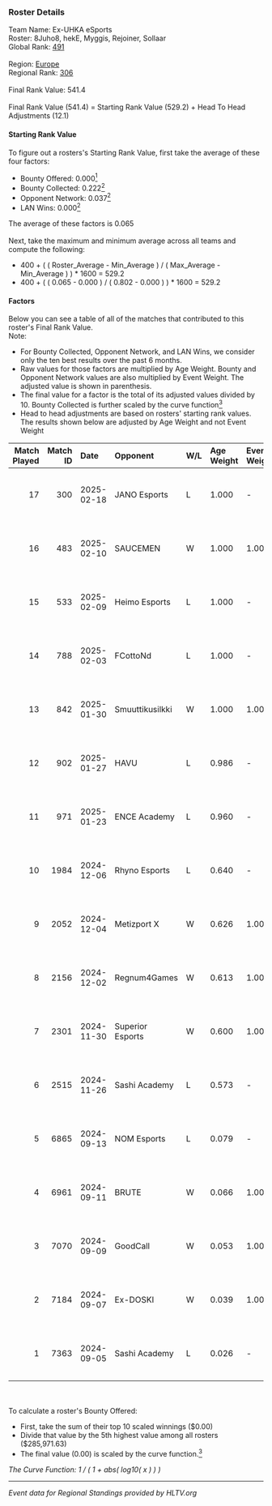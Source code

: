 ### Roster Details<br />
Team Name: Ex-UHKA eSports<br />
Roster: 8Juho8, hekE, Myggis, Rejoiner, Sollaar<br />
Global Rank: [491](../../standings_global_2025_02_28.md)<br />
<br />
Region: [Europe]( ../../standings_europe_2025_02_28.md)<br />
Regional Rank: [306]( ../../standings_europe_2025_02_28.md)<br />
<br />
Final Rank Value:  541.4<br />
<br />
Final Rank Value (541.4) = Starting Rank Value (529.2) + Head To Head Adjustments (12.1)<br />

#### Starting Rank Value<br />
To figure out a rosters's Starting Rank Value, first take the average of these four factors:<br />
- Bounty Offered: 0.000[<sup>1</sup>](#table2)
- Bounty Collected: 0.222[<sup>2</sup>](#table1)
- Opponent Network: 0.037[<sup>2</sup>](#table1)
- LAN Wins: 0.000[<sup>2</sup>](#table1)

The average of these factors is 0.065<br />
<br />
Next, take the maximum and minimum average across all teams and compute the following:<br />
- 400 + ( ( Roster_Average - Min_Average ) / ( Max_Average - Min_Average ) ) * 1600 = 529.2
- 400 + ( ( 0.065 - 0.000 ) / ( 0.802 - 0.000 ) ) * 1600 = 529.2


#### Factors<br />
Below you can see a table of all of the matches that contributed to this roster's Final Rank Value.<br />
Note:<br />

- For Bounty Collected, Opponent Network, and LAN Wins, we consider only the ten best results over the past 6 months.
- Raw values for those factors are multiplied by Age Weight. Bounty and Opponent Network values are also multiplied by Event Weight. The adjusted value is shown in parenthesis.
- The final value for a factor is the total of its adjusted values divided by 10. Bounty Collected is further scaled by the curve function[<sup>3</sup>](#curveFunction)
- Head to head adjustments are based on rosters' starting rank values. The results shown below are adjusted by Age Weight and not Event Weight
<span id="table1"></span><br />


| Match Played | Match ID | Date       | Opponent         | W/L | Age Weight | Event Weight | Bounty Collected | Opponent Network | LAN Wins  | H2H Adj. | Roster                                       |
| -: | -: | :- | :- | :- | :- | :- | :- | :- | :- | -: | :- |
|           17 |      300 | 2025-02-18 | JANO Esports     | L   | 1.000      | -            | -                | -                | -         |    -2.93 | 8Juho8, hekE, Myggis, Rejoiner, Sollaar      |
|           16 |      483 | 2025-02-10 | SAUCEMEN         | W   | 1.000      | 1.000        | 0.000 (0.000)    | 0.000 (0.000)    | 0 (0.000) |     8.17 | 8Juho8, hekE, Myggis, Rejoiner, Sollaar      |
|           15 |      533 | 2025-02-09 | Heimo Esports    | L   | 1.000      | -            | -                | -                | -         |    -3.86 | 8Juho8, hekE, Myggis, Rejoiner, Sollaar      |
|           14 |      788 | 2025-02-03 | FCottoNd         | L   | 1.000      | -            | -                | -                | -         |   -20.85 | 8Juho8, hekE, Myggis, Rejoiner, Sollaar      |
|           13 |      842 | 2025-01-30 | Smuuttikusilkki  | W   | 1.000      | 1.000        | 0.000 (0.000)    | 0.101 (0.101)    | 0 (0.000) |    12.66 | 8Juho8, hekE, Myggis, Rejoiner, Sollaar      |
|           12 |      902 | 2025-01-27 | HAVU             | L   | 0.986      | -            | -                | -                | -         |    -7.50 | 8Juho8, hekE, Myggis, Rejoiner, Sollaar      |
|           11 |      971 | 2025-01-23 | ENCE Academy     | L   | 0.960      | -            | -                | -                | -         |    -2.47 | 8Juho8, hekE, Myggis, Rejoiner, Sollaar      |
|           10 |     1984 | 2024-12-06 | Rhyno Esports    | L   | 0.640      | -            | -                | -                | -         |    -1.71 | 8Juho8, hekE, Sollaar, Vladimus, zeroz3r0o   |
|            9 |     2052 | 2024-12-04 | Metizport X      | W   | 0.626      | 1.000        | 0.002 (0.001)    | 0.239 (0.150)    | 0 (0.000) |    13.65 | 8Juho8, hekE, Sollaar, Vladimus, zeroz3r0o   |
|            8 |     2156 | 2024-12-02 | Regnum4Games     | W   | 0.613      | 1.000        | 0.003 (0.002)    | 0.125 (0.077)    | 0 (0.000) |    13.17 | 8Juho8, hekE, Sollaar, Vladimus, zeroz3r0o   |
|            7 |     2301 | 2024-11-30 | Superior Esports | W   | 0.600      | 1.000        | 0.000 (0.000)    | 0.029 (0.017)    | 0 (0.000) |     6.33 | 8Juho8, hekE, Sollaar, Vladimus, zeroz3r0o   |
|            6 |     2515 | 2024-11-26 | Sashi Academy    | L   | 0.573      | -            | -                | -                | -         |    -3.50 | 8Juho8, hekE, Sollaar, Vladimus, zeroz3r0o   |
|            5 |     6865 | 2024-09-13 | NOM Esports      | L   | 0.079      | -            | -                | -                | -         |    -1.69 | hekE, Rejoiner, Sollaar, Vladimus, zeroz3r0o |
|            4 |     6961 | 2024-09-11 | BRUTE            | W   | 0.066      | 1.000        | 0.005 (0.000)    | 0.371 (0.025)    | 0 (0.000) |     1.70 | hekE, Rejoiner, Sollaar, Vladimus, zeroz3r0o |
|            3 |     7070 | 2024-09-09 | GoodCall         | W   | 0.053      | 1.000        | 0.000 (0.000)    | 0.003 (0.000)    | 0 (0.000) |     0.69 | hekE, Rejoiner, Sollaar, Vladimus, zeroz3r0o |
|            2 |     7184 | 2024-09-07 | Ex-DOSKI         | W   | 0.039      | 1.000        | 0.000 (0.000)    | 0.021 (0.001)    | 0 (0.000) |     0.41 | hekE, Rejoiner, Sollaar, Vladimus, zeroz3r0o |
|            1 |     7363 | 2024-09-05 | Sashi Academy    | L   | 0.026      | -            | -                | -                | -         |    -0.16 | hekE, Rejoiner, Sollaar, Vladimus, zeroz3r0o |

<br />
<span id="table2"></span><br />
To calculate a roster's Bounty Offered:<br />

- First, take the sum of their top 10 scaled winnings ($0.00)
- Divide that value by the 5th highest value among all rosters ($285,971.63)
- The final value (0.00) is scaled by the curve function.[<sup>3</sup>](#curveFunction)

<span id="curveFunction"></span>_The Curve Function: 1 / ( 1 + abs( log10( x ) ) )_<br />

---
_Event data for Regional Standings provided by HLTV.org_<br />
